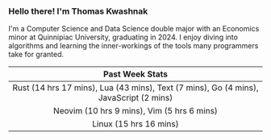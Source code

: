 
### Hello there! I'm Thomas Kwashnak

I'm a Computer Science and Data Science double major with an Economics
minor at Quinnipiac University, graduating in 2024.
I enjoy diving into algorithms and learning the inner-workings of the tools
many programmers take for granted.

| Past Week Stats |
| :---: |
| Rust (14 hrs 17 mins), Lua (43 mins), Text (7 mins), Go (4 mins), JavaScript (2 mins) |
| Neovim (10 hrs 9 mins), Vim (5 hrs 6 mins) |
| Linux (15 hrs 16 mins) |

